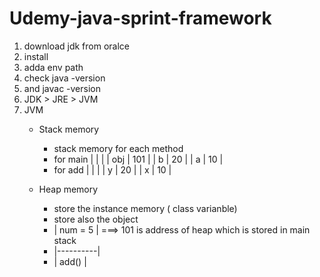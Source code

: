 # Udemy-java-sprint-framework
1. download jdk from oralce
2. install
3. adda env path
4. check java -version
5. and javac -version
6. JDK > JRE > JVM
7. JVM
   - Stack memory
      - stack memory for each method
      - for main
|     |     |
| obj | 101 |
|  b  |  20 |
|  a  | 10  |
      - for add
        |     |     |
        |  y  |  20 |
        |  x  | 10  |
     
   - Heap memory
     - store the instance memory ( class varianble)
     - store also the object
     - | num = 5  |   ===> 101 is address of heap which is stored in main stack
     - |----------|
     - |  add()   |
